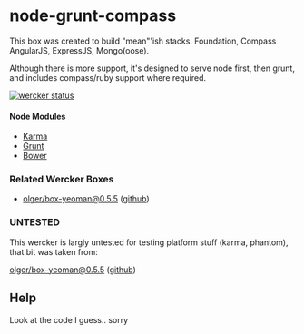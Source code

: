 # node-grunt-compass

This box was created to build "mean"'ish stacks. Foundation, Compass AngularJS, ExpressJS, Mongo(oose).

Although there is more support, it's designed to serve node first, then grunt, and includes compass/ruby support where required.

[![wercker status](https://app.wercker.com/status/c021baa70131c6b469e9254c1c2f0d88/m/master "wercker status")](https://app.wercker.com/project/bykey/c021baa70131c6b469e9254c1c2f0d88)

#### Node Modules
* [Karma](http://karma-runner.github.io/0.12/index.html)
* [Grunt](http://gruntjs.com)
* [Bower](http://bower.io)

### Related Wercker Boxes

* [olger/box-yeoman@0.5.5](https://app.wercker.com/#applications/5315f86108bd1cb563003473/tab/details) ([github](https://github.com/giffdiff/box-yeoman))

### UNTESTED

This wercker is largly untested for testing platform stuff (karma, phantom), that bit was taken from: 

[olger/box-yeoman@0.5.5](https://app.wercker.com/#applications/5315f86108bd1cb563003473/tab/details) ([github](https://github.com/giffdiff/box-yeoman))

## Help

Look at the code I guess.. sorry